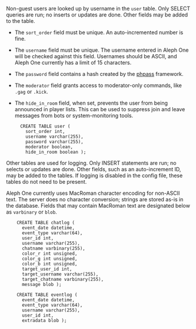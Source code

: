 Non-guest users are looked up by username in the `user` table. Only SELECT queries are run; no inserts or updates are done. Other fields may be added to the table.

* The `sort_order` field must be unique. An auto-incremented number is fine.
* The `username` field must be unique. The username entered in Aleph One will be checked against this field. Usernames should be ASCII, and Aleph One currently has a limit of 15 characters.
* The `password` field contains a hash created by the [phpass](http://www.openwall.com/phpass/) framework.
* The `moderator` field grants access to moderator-only commands, like `.gag` or `.kick`.
* The `hide_in_room` field, when set, prevents the user from being announced in player lists. This can be used to suppress join and leave messages from bots or system-monitoring tools.

        CREATE TABLE user (
          sort_order int,
          username varchar(255),
          password varchar(255),
          moderator boolean,
          hide_in_room boolean );

Other tables are used for logging. Only INSERT statements are run; no selects or updates are done. Other fields, such as an auto-increment ID, may be added to the tables. If logging is disabled in the config file, these tables do not need to be present.

Aleph One currently uses MacRoman character encoding for non-ASCII text. The server does no character conversion; strings are stored as-is in the database. Fields that may contain MacRoman text are designated below as `varbinary` or `blob`.

        CREATE TABLE chatlog (
          event_date datetime,
          event_type varchar(64),
          user_id int,
          username varchar(255),
          chatname varbinary(255),
          color_r int unsigned,
          color_g int unsigned,
          color_b int unsigned,
          target_user_id int,
          target_username varchar(255),
          target_chatname varbinary(255),
          message blob );
        
        CREATE TABLE eventlog (
          event_date datetime,
          event_type varchar(64),
          username varchar(255),
          user_id int,
          extradata blob );
